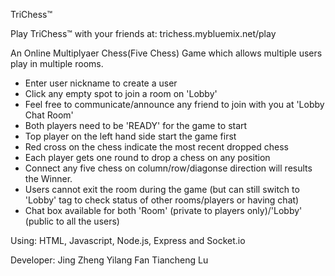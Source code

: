 TriChess™

Play TriChess™ with your friends at: trichess.mybluemix.net/play

An Online Multiplyaer Chess(Five Chess) Game which allows multiple users play in multiple rooms. 
 - Enter user nickname to create a user
 - Click any empty spot to join a room on 'Lobby'
 - Feel free to communicate/announce any friend to join with you at 'Lobby Chat Room'
 - Both players need to be 'READY' for the game to start
 - Top player on the left hand side start the game first
 - Red cross on the chess indicate the most recent dropped chess
 - Each player gets one round to drop a chess on any position
 - Connect any five chess on column/row/diagonse direction will results the Winner.
 - Users cannot exit the room during the game (but can still switch to 'Lobby' tag to check status of other rooms/players or having chat)
 - Chat box available for both 'Room' (private to players only)/'Lobby' (public to all the users)
 
Using: HTML, Javascript, Node.js, Express and Socket.io

Developer:
Jing Zheng
Yilang Fan
Tiancheng Lu



